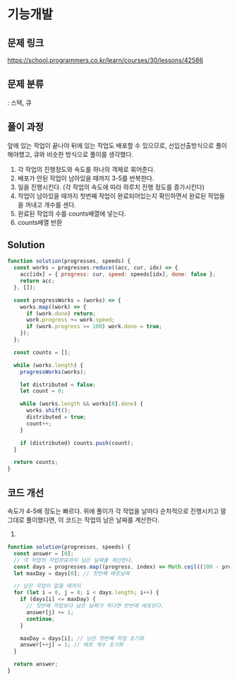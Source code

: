 # 기능개발

## 문제 링크

https://school.programmers.co.kr/learn/courses/30/lessons/42586

## 문제 분류

: 스택, 큐

## 풀이 과정

앞에 있는 작업이 끝나야 뒤에 있는 작업도 배포할 수 있으므로, 선입선출방식으로 풀이해야했고, 큐와 비슷한 방식으로 풀이를 생각했다.

1. 각 작업의 진행정도와 속도를 하나의 객체로 묶어준다.
2. 배포가 안된 작업이 남아있을 때까지 3-5를 반복한다.
3. 일을 진행시킨다. (각 작업의 속도에 따라 하루치 진행 정도를 증가시킨다)
4. 작업이 남아있을 때까지 첫번째 작업이 완료되어있는지 확인하면서 완료된 작업들을 꺼내고 개수를 센다.
5. 완료된 작업의 수를 counts배열에 넣는다.
6. counts배열 반환

## Solution

```js
function solution(progresses, speeds) {
  const works = progresses.reduce((acc, cur, idx) => {
    acc[idx] = { progress: cur, speed: speeds[idx], done: false };
    return acc;
  }, []);

  const progressWorks = (works) => {
    works.map((work) => {
      if (work.done) return;
      work.progress += work.speed;
      if (work.progress >= 100) work.done = true;
    });
  };

  const counts = [];

  while (works.length) {
    progressWorks(works);

    let distributed = false;
    let count = 0;

    while (works.length && works[0].done) {
      works.shift();
      distributed = true;
      count++;
    }

    if (distributed) counts.push(count);
  }

  return counts;
}
```

## 코드 개선

속도가 4-5배 정도는 빠르다. 위에 풀이가 각 작업을 날마다 순차적으로 진행시키고 말 그대로 풀이했다면,
이 코드는 작업의 남은 날짜를 계산한다.

1.

```js
function solution(progresses, speeds) {
  const answer = [0];
  // 각 작업의 작업완료까지 남은 날짜를 계산한다.
  const days = progresses.map((progress, index) => Math.ceil((100 - progress) / speeds[index])); // prettier-ignore
  let maxDay = days[0]; // 첫번째 배포날짜

  // 남은 작업이 없을 때까지
  for (let i = 0, j = 0; i < days.length; i++) {
    if (days[i] <= maxDay) {
      // 첫번째 작업보다 남은 날짜가 적다면 한번에 배포된다.
      answer[j] += 1;
      continue;
    }

    maxDay = days[i]; // 남은 첫번째 작업 초기화
    answer[++j] = 1; // 배포 개수 초기화
  }

  return answer;
}
```
